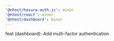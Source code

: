 ```yaml
---
'@nhost/hasura-auth-js': minor
'@nhost/react': minor
'@nhost/dashboard': minor
---
```


feat (dashboard): Add multi-factor authentication
